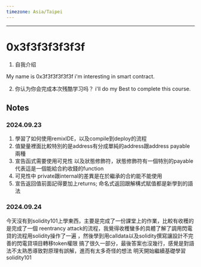 ```yaml
---
timezone: Asia/Taipei
---
```


---

# 0x3f3f3f3f3f3f

1. 自我介绍

  My name is 0x3f3f3f3f3f3f i'm interesting in smart contract.

2. 你认为你会完成本次残酷学习吗？
  i'll do my Best to complete this course.

## Notes

<!-- Content_START -->

### 2024.09.23
1. 學習了如何使用remixIDE，以及compile到deploy的流程
2. 值變量裡面比較特別的是address有分成單純的address跟address payable 兩種
3. 宣告函式需要使用可見性 以及狀態修飾符，狀態修飾符有一個特別的payable代表這是一個能給合約收錢的function
4. 可見性中 private跟internal的差異是在於繼承的合約能不能使用
5. 宣告返回值前面記得要加上returns; 命名式返回跟解構式賦值都是新學到的語法
### 2024.09.24
今天沒有到solidity101上學東西，主要是完成了一份課堂上的作業，比較有收穫的是完成了一個 reentrancy attack的流程，我覺得收穫蠻多的具體了解了調用閃電貸的流程用solidity操作了一遍
，然後學到用calldata以及solidity撰寫讓設計不完善的閃電貸項目轉移token權限 搞了很久一部分，最後答案也沒幾行，感覺是對語法不太熟悉導致對原理有誤解，進而有太多奇怪的想法 
明天開始繼續基礎學習solidity101
### 

<!-- Content_END -->

